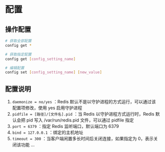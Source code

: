 # 配置

## 操作配置

```bash
# 获取全部配置
config get *

# 获取指定配置
config get [config_setting_name]

# 编辑配置
config set [config_setting_name] [new_value]
```

## 配置说明

1. `daemonize = no/yes` ：Redis 默认不是以守护进程的方式运行，可以通过该配置项修改，使用 yes 启用守护进程
2. `pidfile = [路径]/[文件名].pid` ：当 Redis 以守护进程方式运行时，Redis 默认会把 pid 写入 /var/run/redis.pid 文件，可以通过 pidfile 指定
3. `port = 6379` ：指定 Redis 监听端口，默认端口为 6379
4. `bind = 127.0.0.1` ：绑定的主机地址
5. `timeout = 300` ：当客户端闲置多长时间后关闭连接，如果指定为 0，表示关闭该功能
...
